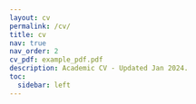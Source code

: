 ```yaml
---
layout: cv
permalink: /cv/
title: cv
nav: true
nav_order: 2
cv_pdf: example_pdf.pdf
description: Academic CV - Updated Jan 2024.
toc:
  sidebar: left
---
```

